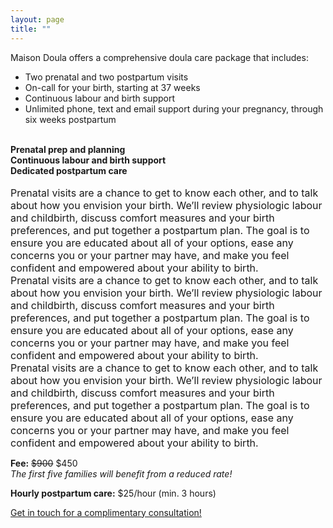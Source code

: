 ```yaml
---
layout: page
title: ""
---
```


Maison Doula offers a comprehensive doula care package that includes:
- Two prenatal and two postpartum visits
- On-call for your birth, starting at 37 weeks
- Continuous labour and birth support
- Unlimited phone, text and email support during your pregnancy, through six weeks postpartum 

<br>

<div class="titles">
  <div class="col-md-4 col-md-offset-0 col-sm-4 col-sm-offset-0 col-xs-12 col-xs-offset-0 text-center">
    <b>Prenatal prep and planning</b>
  </div>
  <div class="col-md-4 col-md-offset-0 col-sm-4 col-sm-offset-0 col-xs-12 col-xs-offset-0 text-center">
    <b>Continuous labour and birth support</b>
  </div>
  <div class="col-md-4 col-md-offset-0 col-sm-4 col-sm-offset-0 col-xs-12 col-xs-offset-0 text-center">
    <b>Dedicated postpartum care</b><br>
  </div>
</div>
<br>
<div class="content">
  <div class="col-md-4 col-md-offset-0 col-sm-4 col-sm-offset-0 col-xs-12 col-xs-offset-0">
    <font size="3">Prenatal visits are a chance to get to know each other, and to talk about how you envision your birth. We’ll review physiologic labour and childbirth, discuss comfort measures and your birth preferences, and put together a postpartum plan. The goal is to ensure you are educated about all of your options, ease any concerns you or your partner may have, and make you feel confident and empowered about your ability to birth.</font>
  </div>
  <div class="col-md-4 col-md-offset-0 col-sm-4 col-sm-offset-0 col-xs-12 col-xs-offset-0">
    <font size="3">Prenatal visits are a chance to get to know each other, and to talk about how you envision your birth. We’ll review physiologic labour and childbirth, discuss comfort measures and your birth preferences, and put together a postpartum plan. The goal is to ensure you are educated about all of your options, ease any concerns you or your partner may have, and make you feel confident and empowered about your ability to birth.</font>
  </div>
  <div class="col-md-4 col-md-offset-0 col-sm-4 col-sm-offset-0 col-xs-12 col-xs-offset-0">
    <font size="3">Prenatal visits are a chance to get to know each other, and to talk about how you envision your birth. We’ll review physiologic labour and childbirth, discuss comfort measures and your birth preferences, and put together a postpartum plan. The goal is to ensure you are educated about all of your options, ease any concerns you or your partner may have, and make you feel confident and empowered about your ability to birth.</font>
  </div>
</div>


**Fee:** ~~$900~~ $450  
*The first five families will benefit from a reduced rate!*

**Hourly postpartum care:** $25/hour (min. 3 hours)
    
[Get in touch for a complimentary consultation!](https://maisondoula.ca/contact/)
